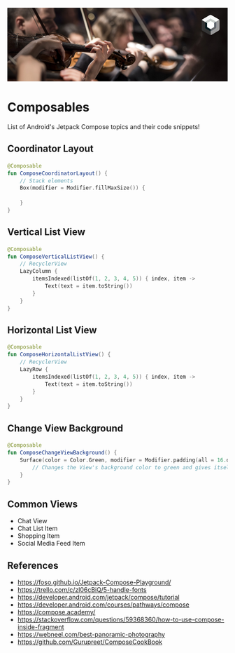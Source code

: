 ![alt text](https://github.com/Singularity-Coder/Composables/blob/main/assets/banner_compose.png)
# Composables
List of Android's Jetpack Compose topics and their code snippets!

## Coordinator Layout
```Kotlin
@Composable
fun ComposeCoordinatorLayout() {
    // Stack elements
    Box(modifier = Modifier.fillMaxSize()) {

    }
}
```

## Vertical List View
```Kotlin
@Composable
fun ComposeVerticalListView() {
    // RecyclerView
    LazyColumn {
        itemsIndexed(listOf(1, 2, 3, 4, 5)) { index, item ->
            Text(text = item.toString())
        }
    }
}
```

## Horizontal List View
```Kotlin
@Composable
fun ComposeHorizontalListView() {
    // RecyclerView
    LazyRow {
        itemsIndexed(listOf(1, 2, 3, 4, 5)) { index, item ->
            Text(text = item.toString())
        }
    }
}
```

## Change View Background
```Kotlin
@Composable
fun ComposeChangeViewBackground() {
    Surface(color = Color.Green, modifier = Modifier.padding(all = 16.dp)) {
        // Changes the View's background color to green and gives itself a padding of 16dp
    }
}
```

## Common Views
* Chat View
* Chat List Item
* Shopping Item
* Social Media Feed Item


## References
* https://foso.github.io/Jetpack-Compose-Playground/
* https://trello.com/c/zl06cBiQ/5-handle-fonts
* https://developer.android.com/jetpack/compose/tutorial
* https://developer.android.com/courses/pathways/compose
* https://compose.academy/
* https://stackoverflow.com/questions/59368360/how-to-use-compose-inside-fragment
* https://webneel.com/best-panoramic-photography
* https://github.com/Gurupreet/ComposeCookBook

